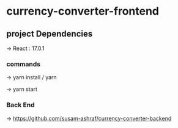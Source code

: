 # currency-converter-frontend

## project Dependencies

-> React : 17.0.1

### commands

-> yarn install / yarn

-> yarn start

### Back End

-> https://github.com/susam-ashraf/currency-converter-backend
